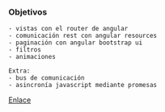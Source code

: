 ### Objetivos
    - vistas con el router de angular
    - comunicación rest con angular resources
    - paginación con angular bootstrap ui
    - filtros
    - animaciones

    Extra:
    - bus de comunicación
    - asincronía javascript mediante promesas

[Enlace](ejemplos/listaCompraCrud/)